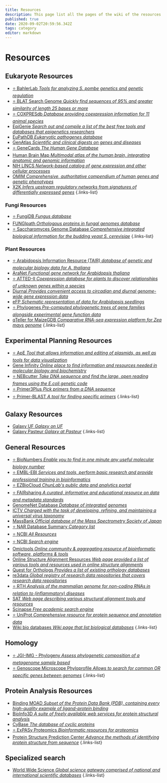 ```yaml
---
title: Resources
description: This page list all the pages of the wiki of the resources
published: true
date: 2020-09-02T20:59:56.342Z
tags: category
editor: markdown
---
```


# Resources

## Eukaryote Resources

- [:star: BahlerLab *Tools for analyzing S. pombe genetics and genetic regulation*](https://vdclab-wiki.herokuapp.com/en/resources/eukaryotes/BahlerLab)
- [:star: BLAT Search Genome *Quickly find sequences of 95% and greater similarity of length 25 bases or more*](https://vdclab-wiki.herokuapp.com/en/resources/eukaryotes/BLAT-Search-Genome)
- [:star: COXPRESdb *Database providing coexpression information for 11 animal species*](https://vdclab-wiki.herokuapp.com/en/databases/microarray-rnaseq/COXPRESdb)
- [EpiGenie *Search out and compile a list of the best free tools and databases that epigenetics researchers*](https://vdclab-wiki.herokuapp.com/en/resources/eukaryotes/EpiGenie)
- [EuPathDB *Eukaryotic pathogenes database*](https://vdclab-wiki.herokuapp.com/databases/data-integration/EuPathDB)
- [GenAtlas *Scientific and clinical digests on genes and diseases*](https://vdclab-wiki.herokuapp.com/en/databases/phenotypes-fitness/GenAtlas)
- [:star: GeneCards *The Human Gene Database*](https://vdclab-wiki.herokuapp.com/en/databases/phenotypes-fitness/GeneCards)
- [Human Brain Map *Multimodal atlas of the human brain, integrating anatomic and genomic information*](https://vdclab-wiki.herokuapp.com/en/resources/eukaryotes/Human-Brain-Map)
- [NIH LINCS *Network-based catalog of gene expression and other cellular processes*](https://vdclab-wiki.herokuapp.com/en/resources/eukaryotes/NIH-LINCS)
- [OMIM *Comprehensive, authoritative compendium of human genes and genetic phenotypes*](https://vdclab-wiki.herokuapp.com/en/databases/phenotypes-fitness/OMIM)
- [X2K *Infers upstream regulatory networks from signatures of differentially expressed genes*](https://vdclab-wiki.herokuapp.com/en/resources/eukaryotes/X2K)
{.links-list}

### Fungi Resources

- [:star: FungiDB *Fungus database*](https://vdclab-wiki.herokuapp.com/databases/data-integration/FungiDB/)
- [FUNGIpath *Orthologous proteins in fungal genomes database*](https://vdclab-wiki.herokuapp.com/databases/data-integration/FUNGIpath)
- [:star: Saccharomyces Genome Database *Comprehensive integrated biological information for the budding yeast S. cerevisiae*](https://vdclab-wiki.herokuapp.com/en/databases/organism_specific/SGD)
{.links-list}

### Plant Resources

- [:star: Arabidopsis Information Resource (TAIR) *database of genetic and molecular biology data for A. thaliana*](https://vdclab-wiki.herokuapp.com/en/databases/organism_specific/TAIR)
- [AraNet *Functional gene network for Arabidopsis thaliana*](https://vdclab-wiki.herokuapp.com/en/tools/gene-networks/AraNet)
- [:star: ATTED-II *Coexpression database for plants to discover relationships of unknown genes within a species*](https://vdclab-wiki.herokuapp.com/en/databases/microarray-rnaseq/ATTED-II)
- [Diurnal *Provides convenient access to circadian and diurnal genome-wide gene expression data*](https://vdclab-wiki.herokuapp.com/resources/plant/Diurnal)
- [eFP *Schematic representation of data for Arabidopsis seedlings*](https://vdclab-wiki.herokuapp.com/en/databases/microarray-rnaseq/eFP)
- [:star: Phylogenes *Pre-computed phylogenetic trees of gene families alongside experimental gene function data*](https://vdclab-wiki.herokuapp.com/en/resources/plant/phylogenes)
- [qTeller for MaizeGDB *Comparative RNA-seq expression platform for Zea mays genome*](https://vdclab-wiki.herokuapp.com/en/databases/microarray-rnaseq/qTeller-for-MaizeGDB)
{.links-list}

## Experimental Planning Resources

- [:star: ApE *Tool that allows information and editing of plasmids, as well as tools for data visualization*](https://vdclab-wiki.herokuapp.com/en/resources/experimental-planning/ApE)
- [Gene Infinity *Online place to find information and resources needed in molecular biology and biochemistry*](https://vdclab-wiki.herokuapp.com/en/resources/experimental-planning/Gene-Infinity)
- [:star: NEBcutter *Take DNA sequence and find the large, open reading frames using the E.coli genetic code*](https://vdclab-wiki.herokuapp.com/en/resources/experimental-planning/NEBcutter)
- [:star: Primer3Plus *Pick primers from a DNA sequence*](https://vdclab-wiki.herokuapp.com/en/resources/experimental-planning/Primer3Plus)
- [:star: Primer-BLAST *A tool for finding specific primers*](https://vdclab-wiki.herokuapp.com/en/resources/experimental-planning/Primer-BLAST)
{.links-list}

## Galaxy Resources

- [Galaxy UF *Galaxy on UF*](https://vdclab-wiki.herokuapp.com/resources/galaxy/Galaxy-UF)
- [Galaxy Pasteur *Galaxy at Pasteur*](https://vdclab-wiki.herokuapp.com/en/resources/galaxy/Galaxy-Pasteur)
{.links-list}

## General Resources

- [:star: BioNumbers *Enable you to find in one minute any useful molecular biology number*](https://vdclab-wiki.herokuapp.com/en/resources/general_resources/BioNumbers)
- [:star: EMBL-EBI *Services and tools, perform basic research and provide professional training in bioinformatics*](https://vdclab-wiki.herokuapp.com/en/resources/general_resources/EMBL-EBI)
- [:star: EZBioCloud *ChunLab's public data and analytics portal*](https://vdclab-wiki.herokuapp.com/resources/general_resources/EZBioCloud/)
- [:star: FAIRsharing *A curated, informative and educational resource on data and metadata standards*](https://vdclab-wiki.herokuapp.com/en/resources/general_resources/FAIRsharing)
- [GenomeNet Database *Database of integrated genomes*](https://vdclab-wiki.herokuapp.com/databases/data-integration/genomenet/)
- [ICTV *Charged with the task of developing, refining, and maintaining a universal virus taxonomy*](https://vdclab-wiki.herokuapp.com/en/resources/general_resources/ICTV)
- [MassBank *Official database of the Mass Spectrometry Society of Japan*](https://vdclab-wiki.herokuapp.com/en/resources/general_resources/MassBank)
- [:star: NAR Database Summary *Category list*](https://vdclab-wiki.herokuapp.com/resources/general_resources/NAR-cat-list/)
- [:star: NCBI *All Resources*](https://vdclab-wiki.herokuapp.com/en/resources/general_resources/NCBI-All-Resources)
- [:star: NCBI *Search engine*](https://vdclab-wiki.herokuapp.com/en/resources/general_resources/NCBI-Search)
- [Omictools *Online community & aggregating resource of bioinformatic software, platforms & tools*](https://vdclab-wiki.herokuapp.com/resources/general_resources/omictools/)
- [Online Structure Alignment Resources *Web page provided a list of various tools and resources used in online structure alignments*](https://vdclab-wiki.herokuapp.com/en/resources/general_resources/Online-Structure-Alignment-Resources)
- [Quest for Orthologs *Provides a list of existing orthology databases*](https://vdclab-wiki.herokuapp.com/en/resources/general_resources/Quest-for-Orthologs)
- [re3data *Global registry of research data repositories that covers research data repositories*](https://vdclab-wiki.herokuapp.com/en/resources/general_resources/re3data)
- [:star: RTH *Analysis of the mammalian genome for non-coding RNAs in relation to (inflammatory) diseases*](https://vdclab-wiki.herokuapp.com/en/resources/general_resources/RTH)
- [SAT *Web page describing various structural alignment tools and resources*](https://vdclab-wiki.herokuapp.com/en/resources/general_resources/SAT)
- [Scinapse *Free academic search engine*](https://vdclab-wiki.herokuapp.com/en/resources/general_resources/Scinapse)
- [:star: UniProt *Comprehensive resource for protein sequence and annotation data*](https://vdclab-wiki.herokuapp.com/en/databases/general_databases/UniProt)
- [Wiki bio databases *Wiki page that list biological databases*](https://vdclab-wiki.herokuapp.com/resources/general_resources/Wiki-bio-dbs/)
{.links-list}

## Homology

- [:star: JGI-IMG - Phylogeny *Assess phylogenetic composition of a metagenome sample based*](https://vdclab-wiki.herokuapp.com/en/resources/homology/JGI-IMG-Phylogeny)
- [:star: Genoscope Microscope Phyloprofile *Allows to search for common OR specific genes between genomes*](https://vdclab-wiki.herokuapp.com/en/resources/homology/Genoscope-Microscope-Phyloprofile)
{.links-list}

## Protein Analysis Resources

- [Binding MOAD *Subset of the Protein Data Bank (PDB), containing every high-quality example of ligand-protein binding*](https://vdclab-wiki.herokuapp.com/en/resources/protein-analysis/Binding-MOAD)
- [BioInfo3D *A suite of freely available web services for protein structural analysis*](https://vdclab-wiki.herokuapp.com/en/resources/protein-analysis/BioInfo3D)
- [CyBase *The database of cyclic proteins*](https://vdclab-wiki.herokuapp.com/en/resources/protein-analysis/CyBase)
- [:star: ExPASy Proteomics *Bioinformatic resources for proteomics*](https://vdclab-wiki.herokuapp.com/en/resources/protein-analysis/ExPASy-Proteomics)
- [Protein Structure Prediction Center *Advance the methods of identifying protein structure from sequence*](https://vdclab-wiki.herokuapp.com/en/structure/modeling-protein-structures/Prediction-Center)
{.links-list}

## Specialized search

- [World Wide Science *Global science gateway comprised of national and international scientific databases*](https://vdclab-wiki.herokuapp.com/en/resources/specialized-search/worldwidescience)
{.links-list}